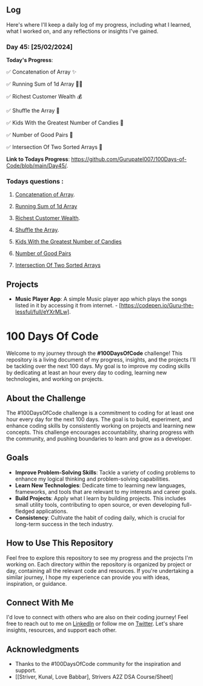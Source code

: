 ## Log

Here's where I'll keep a daily log of my progress, including what I learned, what I worked on, and any reflections or insights I've gained.

### Day 45: [25/02/2024]

**Today's Progress**:

✅ Concatenation of Array ✨

✅ Running Sum of 1d Array 🏃‍♂️

✅ Richest Customer Wealth 💰

✅ Shuffle the Array 🔀

✅ Kids With the Greatest Number of Candies 🍭

✅ Number of Good Pairs 👫

✅ Intersection Of Two Sorted Arrays 🤝

<!-- **Thoughts**: Merge Sort is not just about sorting; it's about strategizing and efficiency. -->

**Link to Todays Progress**: https://github.com/Gurupatel007/100Days-of-Code/blob/main/Day45/.

### Todays questions : 

1. [Concatenation of Array](https://leetcode.com/problems/concatenation-of-array/description/).

2. [Running Sum of 1d Array](https://leetcode.com/problems/running-sum-of-1d-array/description/)

3. [Richest Customer Wealth](https://leetcode.com/problems/richest-customer-wealth/description/).

4. [Shuffle the Array](https://leetcode.com/problems/shuffle-the-array/description/).

5. [Kids With the Greatest Number of Candies](https://leetcode.com/problems/kids-with-the-greatest-number-of-candies/)

6. [Number of Good Pairs](https://leetcode.com/problems/number-of-good-pairs/description/)

7. [Intersection Of Two Sorted Arrays](https://www.codingninjas.com/studio/problems/intersection-of-2-arrays_1082149?interviewProblemRedirection=true)


## Projects

- **Music Player App**: A simple Music player app which plays the songs listed in it by accessing it from internet. - [https://codepen.io/Guru-the-lessful/full/eYXrMLw].

# 100 Days Of Code

Welcome to my journey through the **#100DaysOfCode** challenge! This repository is a living document of my progress, insights, and the projects I'll be tackling over the next 100 days. My goal is to improve my coding skills by dedicating at least an hour every day to coding, learning new technologies, and working on projects.

## About the Challenge

The #100DaysOfCode challenge is a commitment to coding for at least one hour every day for the next 100 days. The goal is to build, experiment, and enhance coding skills by consistently working on projects and learning new concepts. This challenge encourages accountability, sharing progress with the community, and pushing boundaries to learn and grow as a developer.

## Goals

- **Improve Problem-Solving Skills**: Tackle a variety of coding problems to enhance my logical thinking and problem-solving capabilities.
- **Learn New Technologies**: Dedicate time to learning new languages, frameworks, and tools that are relevant to my interests and career goals.
- **Build Projects**: Apply what I learn by building projects. This includes small utility tools, contributing to open source, or even developing full-fledged applications.
- **Consistency**: Cultivate the habit of coding daily, which is crucial for long-term success in the tech industry.

## How to Use This Repository

Feel free to explore this repository to see my progress and the projects I'm working on. Each directory within the repository is organized by project or day, containing all the relevant code and resources. If you're undertaking a similar journey, I hope my experience can provide you with ideas, inspiration, or guidance.

## Connect With Me

I'd love to connect with others who are also on their coding journey! Feel free to reach out to me on [LinkedIn](www.linkedin.com/in/guru-patel-42423b219) or follow me on [Twitter](https://twitter.com/Gurupat11727321). Let's share insights, resources, and support each other.

## Acknowledgments

- Thanks to the #100DaysOfCode community for the inspiration and support.
- [[Striver, Kunal, Love Babbar], Strivers A2Z DSA Course/Sheet]
